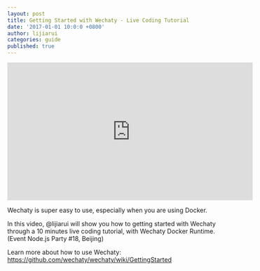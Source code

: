 ```yaml
---
layout: post
title: Getting Started with Wechaty - Live Coding Tutorial
date: '2017-01-01 10:0:0 +0800'
author: lijiarui
categories: guide
published: true
---
```


<link href="http://kevinburke.bitbucket.org/markdowncss/markdown.css" rel="stylesheet"></link>


<div class="video-container"><iframe width="560" height="315" src="https://www.youtube.com/embed/IUDuxHaV9bQ" frameborder="0" allowfullscreen></iframe></div>

Wechaty is super easy to use, especially when you are using Docker.

In this video, @lijiarui will show you how to getting started with Wechaty through a 10 minutes live coding tutorial, with Wechaty Docker Runtime. (Event Node.js Party #18, Beijing)

<!--more-->

Learn more about how to use Wechaty: <https://github.com/wechaty/wechaty/wiki/GettingStarted>

[ruirui-speech-nodejs-image]: /download/2017/lijiarui-speech-nodejs.jpg
